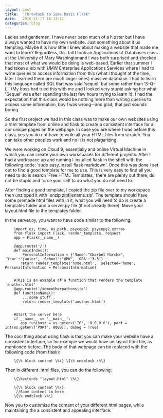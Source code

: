 ```yaml
---
layout: post
title:  "Throwback to Some Basic Flask"
date:   2016-11-17 16:13:11
categories: blog
---
```


Ladies and gentlemen, I have never been much of a hipster but I have always wanted to have my own website. Just something about it us tempting. Maybe it is how little I knew about making a website that made me want to learn? Regardless, this fall I took an Applications of Databases class at the University of Mary Washingtonand I was both surprised and shocked that most of what we would be doing is web-based. Earlier that summer I had taken a job with UMW Enterprise Applications Services where I had to write queries to access information from this (what I thought at the time, later I learned there are much larger ones) massive database. I had to learn this language called SQL that was said 'sequel' but some rather than 'S-Q-L.' (My boss had tried this with me and I looked very stupid asking her what 'Sequel' was after spending the last few hours trying to learn it). I had the expectation that this class would be nothing more than writing queries to access some information, boy I was wrong--and glad, that just sounds boring. 

So the first project we had in this class was to make our own websites using a html template from online and flask to create a consistent interface for all our unique pages on the webpage. In case you are where I was before this class, yes you do not have to write all your HTML files from scratch. You can take other peoples work and no it is not plagarizing. 

We were working on Cloud 9, essentially and online Virtual Machine in which you can create your own workspaces for different projects. After I had a workspace up and running I installed flask in the shell with the following code:  'sudo easy_install flask markdown'. Once this was done I set out to find a good template for me to use. This is very easy to find all you need to do is search 'Free HTML Templates,' there are plenty out there, do not be stupid and force your self to do what you do not need to.

After finding a good template, I copied the zip file over to my workspace then unzipped it with 'unzip zipfilename.zip'. The template should have some premade html files with in it, what you will need to do is create a templates folder and a server.py file (if not already there). Move your layout.html file to the templates folder.

In the server.py, you want to have code similar to the following:

```
    import os, time, os.path, psycopg2, psycopg2.extras
    from flask import Flask, render_template, request
    app = Flask(__name__)
    
    @app.route('/')
    def mainIndex(): 
        PersonalInformation = {'Name':"Charbel Marche", 'Year':"junior", 'School':"UMW", 'GPA':"3.5"}
       return render_template('home.html',  selected='home', PersonalInformation = PersonalInformation)
                                         

    #This is an example of a function that renders the template 'another.html'
    @app.route('/someotherpathonsite')
    def functionName():
        ...some stuff..
        return render_template('another.html')
        
        
    #Start the server here
    if __name__ == '__main__':
       app.run(host = os.getenv('IP', '0.0.0.0'), port = int(os.getenv('PORT', 8080)), debug = True)
```    

The cool thing about using flask is that you can make your website have a consistent interface, so for example we would have an layout.html file, as mentioned before. The body of that webpage can be replaced with the following code (from flask):

```
    \{\% block content \%\} \{\% endblock \%\}
```
    
Then in different .html files, you can do the following:

```
    \{\%extends "layout.html" \%\}
    
    \{\% block content \%\}
     //Some content in here
    \{\% endblock \%\}
```

Now you to customize the content of your different html pages, while maintaining the a consistent and appealing interface.